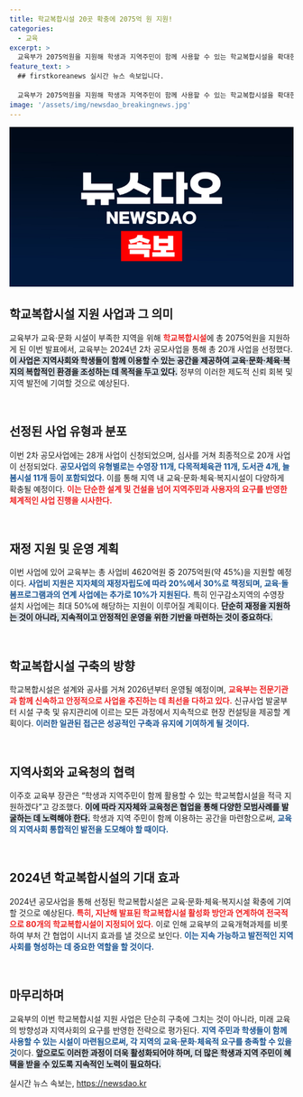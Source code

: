 ```yaml
---
title: 학교복합시설 20곳 확충에 2075억 원 지원!
categories:
  - 교육
excerpt: >
  교육부가 2075억원을 지원해 학생과 지역주민이 함께 사용할 수 있는 학교복합시설을 확대한다. 2024년 공모사업에서 선정된 20개 사업은 체육관, 수영장, 도서관 등으로 구성되어 2026년부터 운영될 예정이다.
feature_text: >
  ## firstkoreanews 실시간 뉴스 속보입니다.

  교육부가 2075억원을 지원해 학생과 지역주민이 함께 사용할 수 있는 학교복합시설을 확대한다. 2024년 공모사업에서 선정된 20개 사업은 체육관, 수영장, 도서관 등으로 구성되어 2026년부터 운영될 예정이다.
image: '/assets/img/newsdao_breakingnews.jpg'
---
```


<p><img src="/assets/img/newsdao_breakingnews.jpg" alt="firstkoreanews 속보" /></p>

<h2 data-ke-size="size26">학교복합시설 지원 사업과 그 의미</h2>

<p>교육부가 교육·문화 시설이 부족한 지역을 위해 <b><span style="color: #ee2323;">학교복합시설</span></b>에 총 2075억원을 지원하게 된 이번 발표에서, 교육부는 2024년 2차 공모사업을 통해 총 20개 사업을 선정했다. <b><span style="background-color: #21538527;">이 사업은 지역사회와 학생들이 함께 이용할 수 있는 공간을 제공하여 교육·문화·체육·복지의 복합적인 환경을 조성하는 데 목적을 두고 있다.</span></b> 정부의 이러한 제도적 신뢰 회복 및 지역 발전에 기여할 것으로 예상된다.</p>

<p data-ke-size="size16">&nbsp;</p>

<h2 data-ke-size="size26">선정된 사업 유형과 분포</h2>

<p>이번 2차 공모사업에는 28개 사업이 신청되었으며, 심사를 거쳐 최종적으로 20개 사업이 선정되었다. <b><span style="color: #1a5490;">공모사업의 유형별로는 수영장 11개, 다목적체육관 11개, 도서관 4개, 늘봄시설 11개 등이 포함되었다.</span></b> 이를 통해 지역 내 교육·문화·체육·복지시설이 다양하게 확충될 예정이다. <b><span style="color: #ee2323;">이는 단순한 설계 및 건설을 넘어 지역주민과 사용자의 요구를 반영한 체계적인 사업 진행을 시사한다.</span></b> </p>

<p data-ke-size="size16">&nbsp;</p>

<h2 data-ke-size="size26">재정 지원 및 운영 계획</h2>

<p>이번 사업에 있어 교육부는 총 사업비 4620억원 중 2075억원(약 45%)을 지원할 예정이다. <b><span style="color: #1a5490;">사업비 지원은 지자체의 재정자립도에 따라 20%에서 30%로 책정되며, 교육·돌봄프로그램과의 연계 사업에는 추가로 10%가 지원된다.</span></b> 특히 인구감소지역의 수영장 설치 사업에는 최대 50%에 해당하는 지원이 이루어질 계획이다. <b><span style="background-color: #21538527;">단순히 재정을 지원하는 것이 아니라, 지속적이고 안정적인 운영을 위한 기반을 마련하는 것이 중요하다.</span></b></p>

<p data-ke-size="size16">&nbsp;</p>

<h2 data-ke-size="size26">학교복합시설 구축의 방향</h2>

<p>학교복합시설은 설계와 공사를 거쳐 2026년부터 운영될 예정이며, <b><span style="color: #ee2323;">교육부는 전문기관과 함께 신속하고 안정적으로 사업을 추진하는 데 최선을 다하고 있다.</span></b> 신규사업 발굴부터 시설 구축 및 유지관리에 이르는 모든 과정에서 지속적으로 현장 컨설팅을 제공할 계획이다. <b><span style="color: #1a5490;">이러한 일관된 접근은 성공적인 구축과 유지에 기여하게 될 것이다.</span></b></p>

<p data-ke-size="size16">&nbsp;</p>

<h2 data-ke-size="size26">지역사회와 교육청의 협력</h2>

<p>이주호 교육부 장관은 “학생과 지역주민이 함께 활용할 수 있는 학교복합시설을 적극 지원하겠다”고 강조했다. <b><span style="background-color: #21538527;">이에 따라 지자체와 교육청은 협업을 통해 다양한 모범사례를 발굴하는 데 노력해야 한다.</span></b> 학생과 지역 주민이 함께 이용하는 공간을 마련함으로써, <b><span style="color: #1a5490;">교육의 지역사회 통합적인 발전을 도모해야 할 때이다.</span></b></p>

<p data-ke-size="size16">&nbsp;</p>

<h2 data-ke-size="size26">2024년 학교복합시설의 기대 효과</h2>

<p>2024년 공모사업을 통해 선정된 학교복합시설은 교육·문화·체육·복지시설 확충에 기여할 것으로 예상된다. <b><span style="color: #ee2323;">특히, 지난해 발표된 학교복합시설 활성화 방안과 연계하여 전국적으로 80개의 학교복합시설이 지정되어 있다.</span></b> 이로 인해 교육부의 교육개혁과제를 비롯하여 부처 간 협업이 시너지 효과를 낼 것으로 보인다. <b><span style="color: #1a5490;">이는 지속 가능하고 발전적인 지역사회를 형성하는 데 중요한 역할을 할 것이다.</span></b></p>

<p data-ke-size="size16">&nbsp;</p>

<h2 data-ke-size="size26">마무리하며</h2>

<p>교육부의 이번 학교복합시설 지원 사업은 단순히 구축에 그치는 것이 아니라, 미래 교육의 방향성과 지역사회의 요구를 반영한 전략으로 평가된다. <b><span style="color: #1a5490;">지역 주민과 학생들이 함께 사용할 수 있는 시설이 마련됨으로써, 각 지역의 교육·문화·체육적 요구를 충족할 수 있을 것</span></b>이다. <b><span style="background-color: #21538527;">앞으로도 이러한 과정이 더욱 활성화되어야 하며, 더 많은 학생과 지역 주민이 혜택을 받을 수 있도록 지속적인 노력이 필요하다.</span></b></p>
실시간 뉴스 속보는, <a href="https://newsdao.kr" rel="dofollow">https://newsdao.kr</a>


